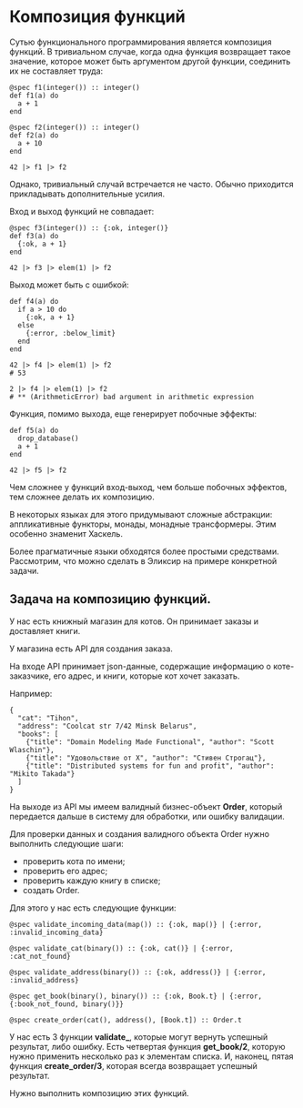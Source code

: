 # Композиция функций

Сутью функционального программирования является композиция функций. В тривиальном случае, когда одна функция возвращает такое значение, которое может быть аргументом другой функции, соединить их не составляет труда:

```
@spec f1(integer()) :: integer()
def f1(a) do
  a + 1
end

@spec f2(integer()) :: integer()
def f2(a) do
  a + 10
end

42 |> f1 |> f2
```

Однако, тривиальный случай встречается не часто. Обычно приходится прикладывать дополнительные усилия.

Вход и выход функций не совпадает:

```
@spec f3(integer()) :: {:ok, integer()}
def f3(a) do
  {:ok, a + 1}
end
  
42 |> f3 |> elem(1) |> f2
```

Выход может быть с ошибкой:

```
def f4(a) do
  if a > 10 do
    {:ok, a + 1}
  else
    {:error, :below_limit}
  end
end
  
42 |> f4 |> elem(1) |> f2
# 53

2 |> f4 |> elem(1) |> f2
# ** (ArithmeticError) bad argument in arithmetic expression
```

Функция, помимо выхода, еще генерирует побочные эффекты:

```
def f5(a) do
  drop_database()
  a + 1
end

42 |> f5 |> f2
```

Чем сложнее у функций вход-выход, чем больше побочных эффектов, тем сложнее делать их композицию.

В некоторых языках для этого придумывают сложные абстракции: аппликативные функторы, монады, монадные трансформеры. Этим особенно знаменит Хаскель. 

Более прагматичные языки обходятся более простыми средствами. Рассмотрим, что можно сделать в Эликсир на примере конкретной задачи.


## Задача на композицию функций.

У нас есть книжный магазин для котов. Он принимает заказы и доставляет книги.

У магазина есть API для создания заказа.

На входе API принимает json-данные, содержащие информацию о коте-заказчике, его адрес, и книги, которые кот хочет заказать.

Например:
```
{
  "cat": "Tihon",
  "address": "Coolcat str 7/42 Minsk Belarus",
  "books": [
    {"title": "Domain Modeling Made Functional", "author": "Scott Wlaschin"},
    {"title": "Удовольствие от Х", "author": "Стивен Строгац"},
    {"title": "Distributed systems for fun and profit", "author": "Mikito Takada"}
  ]
}
```

На выходе из API мы имеем валидный бизнес-объект **Order**, который передается дальше в систему для обработки, или ошибку валидации.

Для проверки данных и создания валидного объекта Order нужно выполнить следующие шаги:
- проверить кота по имени;
- проверить его адрес;
- проверить каждую книгу в списке;
- создать Order.

Для этого у нас есть следующие функции:
```
@spec validate_incoming_data(map()) :: {:ok, map()} | {:error, :invalid_incoming_data}

@spec validate_cat(binary()) :: {:ok, cat()} | {:error, :cat_not_found}

@spec validate_address(binary()) :: {:ok, address()} | {:error, :invalid_address}

@spec get_book(binary(), binary()) :: {:ok, Book.t} | {:error, {:book_not_found, binary()}}

@spec create_order(cat(), address(), [Book.t]) :: Order.t
```

У нас есть 3 функции **validate_**, которые могут вернуть успешный результат, либо ошибку. Есть четвертая функция **get_book/2**, которую нужно применить несколько раз к элементам списка. И, наконец, пятая функция **create_order/3**, которая всегда возвращает успешный результат.

Нужно выполнить композицию этих функций.
